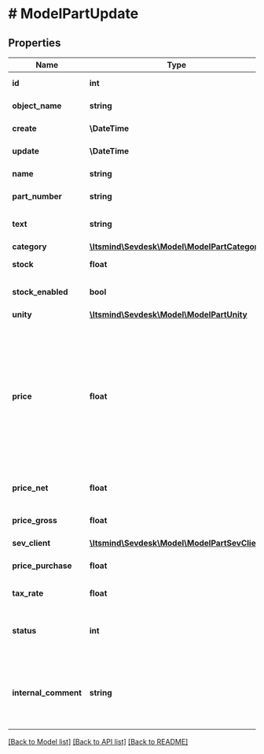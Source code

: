 # # ModelPartUpdate

## Properties

Name | Type | Description | Notes
------------ | ------------- | ------------- | -------------
**id** | **int** | The part id | [optional] [readonly]
**object_name** | **string** | The part object name | [optional] [readonly]
**create** | **\DateTime** | Date of part creation | [optional] [readonly]
**update** | **\DateTime** | Date of last part update | [optional] [readonly]
**name** | **string** | Name of the part | [optional]
**part_number** | **string** | The part number | [optional]
**text** | **string** | A text describing the part | [optional]
**category** | [**\Itsmind\Sevdesk\Model\ModelPartCategory**](ModelPartCategory.md) |  | [optional]
**stock** | **float** | The stock of the part | [optional]
**stock_enabled** | **bool** | Defines if the stock should be enabled | [optional]
**unity** | [**\Itsmind\Sevdesk\Model\ModelPartUnity**](ModelPartUnity.md) |  | [optional]
**price** | **float** | Net price for which the part is sold. we will change this parameter so that the gross price is calculated automatically, until then the priceGross parameter must be used. | [optional]
**price_net** | **float** | Net price for which the part is sold | [optional]
**price_gross** | **float** | Gross price for which the part is sold | [optional]
**sev_client** | [**\Itsmind\Sevdesk\Model\ModelPartSevClient**](ModelPartSevClient.md) |  | [optional]
**price_purchase** | **float** | Purchase price of the part | [optional]
**tax_rate** | **float** | Tax rate of the part | [optional]
**status** | **int** | Status of the part. 50 &lt;-&gt; Inactive - 100 &lt;-&gt; Active | [optional]
**internal_comment** | **string** | An internal comment for the part.&lt;br&gt;       Does not appear on invoices and orders. | [optional]

[[Back to Model list]](../../README.md#models) [[Back to API list]](../../README.md#endpoints) [[Back to README]](../../README.md)
